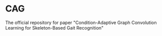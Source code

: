 # CAG
The official repository for paper "Condition-Adaptive Graph Convolution Learning for Skeleton-Based Gait Recognition"
